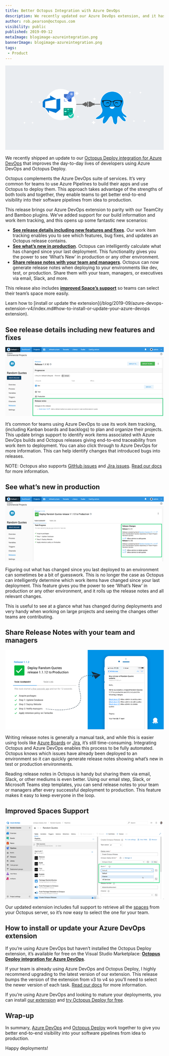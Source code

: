 ```yaml
---
title: Better Octopus Integration with Azure DevOps
description: We recently updated our Azure DevOps extension, and it has some great new features that can improve your delivery pipeline.
author: rob.pearson@octopus.com
visibility: public
published: 2019-09-12
metaImage: blogimage-azureintegration.png
bannerImage: blogimage-azureintegration.png
tags:
 - Product
---
```


![Illustration showing Azure DevOps and Octopus Deploy work great together](blogimage-azureintegration.png)

We recently shipped an update to our [Octopus Deploy integration for Azure DevOps](https://marketplace.visualstudio.com/items?itemName=octopusdeploy.octopus-deploy-build-release-tasks) that improves the day-to-day lives of developers using Azure DevOps and Octopus Deploy.

Octopus complements the Azure DevOps suite of services.  It’s very common for teams to use Azure Pipelines to build their apps and use Octopus to deploy them. This approach takes advantage of the strengths of both tools and together, they enable teams to get better end-to-end visibility into their software pipelines from idea to production.

This release brings our Azure DevOps extension to parity with our TeamCity and Bamboo plugins. We’ve added support for our build information and work item tracking, and this opens up some fantastic new scenarios: 

* **[See release details including new features and fixes](/blog/2019-09/azure-devops-extension-v4/index.md#see-release-details-including-new-features-and-fixes)**. Our work item tracking enables you to see which features, bug fixes, and updates an Octopus release contains.
* **[See what’s new in production](/blog/2019-09/azure-devops-extension-v4/index.md#see-whats-new-in-production)**. Octopus can intelligently calculate what has changed since your last deployment. This functionality gives you the power to see ‘What’s New’ in production or any other environment.
* **[Share release notes with your team and managers](/blog/2019-09/azure-devops-extension-v4/index.md#share-release-notes-with-your-team-and-managers)**. Octopus can now generate release notes when deploying to your environments like dev, test, or production. Share them with your team, managers, or executives via email, Slack, and more.

This release also includes **[improved Space’s support](/blog/2019-09/azure-devops-extension-v4/index.md#improved-spaces-support)** so teams can select their team’s space more easily.

Learn how to [install or update the extension](/blog/2019-09/azure-devops-extension-v4/index.md#how-to-install-or-update-your-azure-devops extension).

## See release details including new features and fixes

![Octopus release with Azure DevOps work items](octopus-release-notes-azure-devops.png "width=600")

It’s common for teams using Azure DevOps to use its work item tracking, (including Kanban boards and backlogs) to plan and organize their projects. This update brings support to identify work items associated with Azure DevOps builds and Octopus releases giving end-to-end traceability from work item to deployment. You can also click through to Azure DevOps for more information. This can help identify changes that introduced bugs into releases.

NOTE: Octopus also supports [GitHub issues](https://octopus.com/docs/deployment-process/issue-tracking/github) and [Jira issues](https://octopus.com/docs/deployment-process/issue-tracking/jira). [Read our docs](https://octopus.com/docs/deployment-process/issue-tracking) for more information.

## See what’s new in production

![Octopus deployment with Azure DevOps work items](octopus-deployment-azure-devops-work-items.png "width=600")

Figuring out what has changed since you last deployed to an environment can sometimes be a bit of guesswork. This is no longer the case as Octopus can intelligently determine which work items have changed since your last deployment. This feature gives you the power to see ‘What’s New’ in production or any other environment, and it rolls up the release notes and all relevant changes. 

This is useful to see at a glance what has changed during deployments and very handy when working on large projects and seeing the changes other teams are contributing.

## Share Release Notes with your team and managers

![Share Octopus release notes automatically](octopus-deploy-azure-devops-share-release-notes.png "width=600")

Writing release notes is generally a manual task, and while this is easier using tools like [Azure Boards](https://azure.microsoft.com/en-us/services/devops/boards/) or [Jira](https://www.atlassian.com/software/jira), it’s still time-consuming. Integrating Octopus and Azure DevOps enables this process to be fully automated. Octopus knows which issues have already been deployed to an environment so it can quickly generate release notes showing what’s new in test or production environments.

Reading release notes in Octopus is handy but sharing them via email, Slack, or other mediums is even better. Using our email step, Slack, or Microsoft Teams step templates, you can send release notes to your team or managers after every successful deployment to production. This feature makes it easy to keep everyone in the loop.

## Improved Spaces Support

![Configure your Octopus Space in an Azure Pipelines build process](azure-devops-spaces-support.png "width=600")

Our updated extension includes full support to retrieve all the [spaces](https://octopus.com/spaces) from your Octopus server, so it’s now easy to select the one for your team. 

## How to install or update your Azure DevOps extension

If you’re using Azure DevOps but haven’t installed the Octopus Deploy extension, it’s available for free on the Visual Studio Marketplace: **[Octopus Deploy integration for Azure DevOps](https://marketplace.visualstudio.com/items?itemName=octopusdeploy.octopus-deploy-build-release-tasks)**.

If your team is already using Azure DevOps and Octopus Deploy, I highly recommend upgrading to the latest version of our extension. This release bumps the version of the extension from v3 to v4 so you’ll need to select the newer version of each task. [Read our docs](https://octopus.com/docs/packaging-applications/build-servers/tfs-azure-devops) for more information.

If you’re using Azure DevOps and looking to mature your deployments, you can install [our extension](https://marketplace.visualstudio.com/items?itemName=octopusdeploy.octopus-deploy-build-release-tasks) and [try Octopus Deploy for free](https://octopus.com/trial).

## Wrap-up

In summary, [Azure DevOps](https://dev.azure.com) and [Octopus Deploy](https://octopus.com) work together to give you better end-to-end visibility into your software pipelines from idea to production.

Happy deployments!